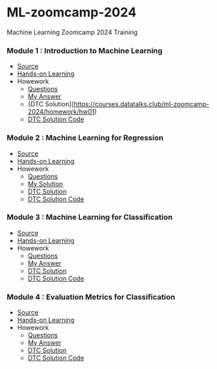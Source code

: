 # ML-zoomcamp-2024
Machine Learning Zoomcamp 2024 Training

### Module 1 : Introduction to Machine Learning
- [Source](https://github.com/DataTalksClub/machine-learning-zoomcamp/tree/master/01-intro)
- [Hands-on Learning](https://github.com/garjita63/ml-zoomcamp-2024/tree/main/hands-on-learning/module-01)
- Howework
  - [Questions](https://github.com/DataTalksClub/machine-learning-zoomcamp/blob/master/cohorts/2024/01-intro/homework.md)
  - [My Answer](https://github.com/garjita63/ml-zoomcamp-2024/blob/main/homework/homework-01.ipynb)
  - {DTC Solution](https://courses.datatalks.club/ml-zoomcamp-2024/homework/hw01)
  - [DTC Solution Code](https://github.com/DataTalksClub/machine-learning-zoomcamp/blob/master/cohorts/2024/01-intro/homework_1.ipynb)
    
### Module 2 : Machine Learning for Regression
- [Source](https://github.com/DataTalksClub/machine-learning-zoomcamp/tree/master/02-regression)
- [Hands-on Learning](https://github.com/garjita63/ml-zoomcamp-2024/blob/main/hands-on-learning/module-02/02-carprice.ipynb)
- Howework
  - [Questions](https://github.com/DataTalksClub/machine-learning-zoomcamp/blob/master/cohorts/2024/02-regression/homework.md)
  - [My Solution](https://colab.research.google.com/drive/1bhj9ssSoT1x8UBO321jPBQPCPI-jxIGz?usp=drive_link)
  - [DTC Solution](https://courses.datatalks.club/ml-zoomcamp-2024/homework/hw02)
  - [DTC Solution Code](https://github.com/DataTalksClub/machine-learning-zoomcamp/blob/master/cohorts/2024/02-regression/homework.ipynb)

### Module 3 : Machine Learning for Classification
- [Source](https://github.com/DataTalksClub/machine-learning-zoomcamp/tree/master/03-classification)
- [Hands-on Learning]()
- Howework
  - [Questions](https://github.com/DataTalksClub/machine-learning-zoomcamp/blob/master/cohorts/2024/03-classification/homework.md)
  - [My Answer](https://colab.research.google.com/drive/1bhj9ssSoT1x8UBO321jPBQPCPI-jxIGz?usp=drive_link)
  - [DTC Solution](https://courses.datatalks.club/ml-zoomcamp-2024/homework/hw03)
  - [DTC Solution Code](https://github.com/DataTalksClub/machine-learning-zoomcamp/blob/master/cohorts/2024/03-classification/homework_3.ipynb)

### Module 4 : Evaluation Metrics for Classification
- [Source](https://github.com/DataTalksClub/machine-learning-zoomcamp/tree/master/04-evaluation)
- [Hands-on Learning]()
- Howework
  - [Questions](https://github.com/DataTalksClub/machine-learning-zoomcamp/blob/master/cohorts/2024/04-evaluation/homework.md)
  - [My Answer]()
  - [DTC Solution](https://courses.datatalks.club/ml-zoomcamp-2024/homework/hw04)
  - [DTC Solution Code]()

